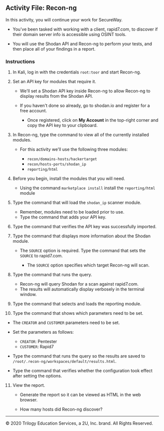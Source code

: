 ## Activity File: Recon-ng

In this activity, you will continue your work for SecureWay.

- You've been tasked with working with a client, rapid7.com, to discover if their domain server info is accessible using OSINT tools.

- You will use the Shodan API and Recon-ng to perform your tests, and then place all of your findings in a report.
 
### Instructions
 
1. In Kali, log in with the credentials `root:toor` and start Recon-ng.
 
2. Set an API key for modules that require it.
 
   - We'll set a Shodan API key inside Recon-ng to allow Recon-ng to display results from the Shodan API.
 
   - If you haven't done so already, go to shodan.io and register for a free account. 
      - Once registered, click on **My Account** in the top-right corner and copy the API key to your clipboard.
 
3. In Recon-ng, type the command to view all of the currently installed modules.
 
   - For this activity we'll use the following three modules:
 
     - `recon/domains-hosts/hackertarget`
     - `recon/hosts-ports/shodan_ip`
     - `reporting/html`

4. Before you begin, install the modules that you will need. 

   - Using the command `marketplace install` install the `reporting/html` module

5. Type the command that will load the `shodan_ip` scanner module.
 
   - Remember, modules need to be loaded prior to use.
   - Type the command that adds your API key.
 
6. Type the command that verifies the API key was successfully imported.
 
7. Type the command that displays more information about the Shodan module.
 
   - The `SOURCE` option is required. Type the command that sets the `SOURCE` to rapid7.com.
 
      - The `SOURCE` option specifies which target Recon-ng will scan.
 
8. Type the command that runs the query.
 
   - Recon-ng will query Shodan for a scan against rapid7.com.
   - The results will automatically display verbosely in the terminal window.
 
9. Type the command that selects and loads the reporting module.

10. Type the command that shows which parameters need to be set.
 
   - The `CREATOR` and `CUSTOMER` parameters need to be set.
 
   - Set the parameters as follows:
   
      - `CREATOR`: Pentester
      - `CUSTOMER`: Rapid7
 
   - Type the command that runs the query so the results are saved to `/root/.recon-ng/workspaces/default/results.html`.
    
   - Type the command that verifies whether the configuration took effect after setting the options.
 
11. View the report.

    - Generate the report so it can be viewed as HTML in the web browser.

    - How many hosts did Recon-ng discover?
 
 
---
© 2020 Trilogy Education Services, a 2U, Inc. brand. All Rights Reserved.
